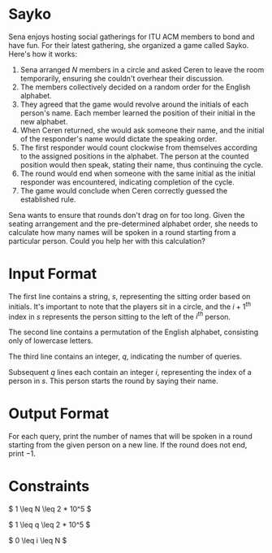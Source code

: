 # Sayko

Sena enjoys hosting social gatherings for ITU ACM members to bond and have fun. For their latest gathering, she organized a game called Sayko. Here's how it works:

1. Sena arranged $N$ members in a circle and asked Ceren to leave the room temporarily, ensuring she couldn't overhear their discussion.
2. The members collectively decided on a random order for the English alphabet.
3. They agreed that the game would revolve around the initials of each person's name. Each member learned the position of their initial in the new alphabet.
4. When Ceren returned, she would ask someone their name, and the initial of the responder's name would dictate the speaking order.
5. The first responder would count clockwise from themselves according to the assigned positions in the alphabet. The person at the counted position would then speak, stating their name, thus continuing the cycle.
6. The round would end when someone with the same initial as the initial responder was encountered, indicating completion of the cycle.
7. The game would conclude when Ceren correctly guessed the established rule.

Sena wants to ensure that rounds don't drag on for too long. Given the seating arrangement and the pre-determined alphabet order, she needs to calculate how many names will be spoken in a round starting from a particular person. Could you help her with this calculation?

# Input Format

The first line contains a string, $s$, representing the sitting order based on initials. It's important to note that the players sit in a circle, and the $i+1^{th}$ index in $s$ represents the person sitting to the left of the $i^{th}$ person.

The second line contains a permutation of the English alphabet, consisting only of lowercase letters.

The third line contains an integer, $q$, indicating the number of queries.

Subsequent $q$ lines each contain an integer $i$, representing the index of a person in $s$. This person starts the round by saying their name.

# Output Format

For each query, print the number of names that will be spoken in a round starting from the given person on a new line. If the round does not end, print $-1$.

# Constraints

$ 1 \leq N \leq 2 * 10^5  $

$ 1 \leq q \leq 2 * 10^5  $

$ 0 \leq i \leq N $